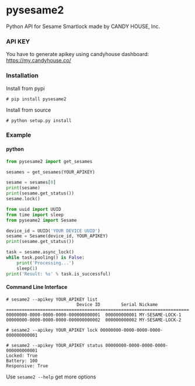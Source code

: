 # pysesame2

Python API for Sesame Smartlock made by CANDY HOUSE, Inc.

### API KEY

You have to generate apikey using candyhouse dashboard: https://my.candyhouse.co/

### Installation

Install from pypi

```shell
# pip install pysesame2
```

Install from source

```shell
# python setup.py install
```

### Example

#### python

```python
from pysesame2 import get_sesames

sesames = get_sesames(YOUR_APIKEY)

sesame = sesames[0]
print(sesame)
print(sesame.get_status())
sesame.lock()
```

```python
from uuid import UUID
from time import sleep
from pyseame2 import Sesame

device_id = UUID('YOUR DEVICE UUID')
sesame = Sesame(device_id, YOUR_APIKEY)
print(sesame.get_status())

task = sesame.async_lock()
while task.pooling() is False:
    print('Processing...')
    sleep(1)
print('Result: %s' % task.is_successful)
```

#### Command Line Interface

```shell
# sesame2 --apikey YOUR_APIKEY list
                           Device ID        Serial Nickame
======================================================================
00000000-0000-0000-0000-000000000001  000000000001 MY-SESAME-LOCK-1
00000000-0000-0000-0000-000000000002  000000000002 MY-SESAME-LOCK-2

# sesame2 --apikey YOUR_APIKEY lock 00000000-0000-0000-0000-000000000001

# sesame2 --apikey YOUR_APIKEY status 00000000-0000-0000-0000-000000000001
Locked: True
Battery: 100
Responsive: True
```

Use `sesame2 --help` get more options
